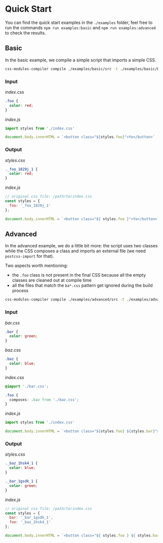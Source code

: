 # Quick Start

You can find the quick start examples in the `./examples` folder, feel free to run the commands
`npm run examples:basic` and `npm run examples:advanced` to check the results.

## Basic

In the basic example, we compile a simple script that imports a simple CSS.

```bash
css-modules-compiler compile ./examples/basic/src -t ./examples/basic/build
```

### Input

*index.css*
```css
.foo {
  color: red;
}
```

*index.js*
```javascript
import styles from './index.css'

document.body.innerHTML = `<button class="${styles.foo}">Yo</button>`
```

### Output

*styles.css*
```css
._foo_1829j_1 {
  color: red;
}
```

*index.js*
```javascript
// original css file: /path/to/index.css
const styles = {
  foo: '_foo_1829j_1'
};

document.body.innerHTML = `<button class="${ styles.foo }">Yo</button>`;
```

## Advanced

In the advanced example, we do a little bit more: the script uses two classes while the CSS composes a class and
imports an external file (we need `postcss-import` for that).

Two aspects worth mentioning:
- the `.foo` class is not present in the final CSS because all the empty classes are cleaned out at compile time
- all the files that match the `ba*.css` pattern get ignored during the build process

```bash
css-modules-compiler compile ./examples/advanced/src -t ./examples/advanced/build -b ba*.css -p postcss-import
```

### Input

*bar.css*
```css
.bar {
  color: green;
}
```

*baz.css*
```css
.baz {
  color: blue;
}
```

*index.css*
```css
@import './bar.css';

.foo {
  composes: .baz from './baz.css';
}
```

*index.js*
```javascript
import styles from './index.css'

document.body.innerHTML = `<button class="${styles.foo} ${styles.bar}">Yo</button>`
```

### Output

*styles.css*
```css
._baz_1hsk4_1 {
  color: blue;
}

._bar_1gsdk_1 {
  color: green;
}
```

*index.js*
```javascript
// original css file: /path/to/index.css
const styles = {
  bar: '_bar_1gsdk_1',
  foo: '_baz_1hsk4_1'
};

document.body.innerHTML = `<button class="${ styles.foo } ${ styles.bar }">Yo</button>`;
```
